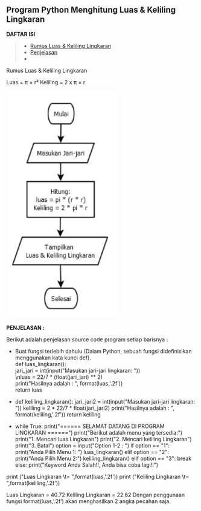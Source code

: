 <h2>  Program Python Menghitung Luas & Keliling Lingkaran  </h2>


**DAFTAR ISI**
> - [Rumus Luas & Keliling Lingkaran](Rumus_Luas_&_Keliling_Lingkaran)
> - [Penjelasan](PENJELASAN)
> - 


Rumus Luas & Keliling Lingkaran

Luas     = π × r²
Keliling = 2 x π × r



<img src="img/flowchart.PNG" alt="Flowchart" width="300" height="600">


**PENJELASAN :**

Berikut adalah penjelasan source code program setiap barisnya :

*   Buat fungsi terlebih dahulu.(Dalam Python, sebuah fungsi didefinisikan menggunakan kata kunci def).
    <br>  def luas_lingkaran():
    <br>jari_jari = int(input("Masukan jari-jari lingkaran: "))<br>\nluas = 22/7 * (float(jari_jari) ** 2)<br>print("Hasilnya adalah : ", format(luas,'.2f'))<br>return luas

*   def keliling_lingkaran():
	jari_jari2 = int(input("Masukan jari-jari lingkaran: "))
	keliling = 2 * 22/7 * float(jari_jari2)
	print("Hasilnya adalah : ", format(keliling,'.2f'))
	return keliling

*   while True:
	print("====== SELAMAT DATANG DI PROGRAM LINGKARAN ======")
	print("Berikut adalah menu yang tersedia:")
	print("1. Mencari luas Lingkaran")
	print("2. Mencari keliling Lingkaran")
	print("3. Batal")
	option = input("Option 1-2 : ")
	if option == "1":
		print("Anda Pilih Menu 1: ")
		luas_lingkaran()
	elif option == "2":
		print("Anda Pilih Menu 2:")
		keliling_lingkaran()
	elif option == "3":
		break
	else: 
		print("Keyword Anda Salah!!, Anda bisa coba lagi!!")

print ("Luas Lingkaran \t= ",format(luas,'.2f'))
print ("Keliling Lingkaran \t= ",format(keliling,'.2f'))

Luas Lingkaran          =  40.72
Keliling Lingkaran      =  22.62
Dengan penggunaan fungsi format(luas,’.2f’) akan menghasilkan 2 angka pecahan saja.


